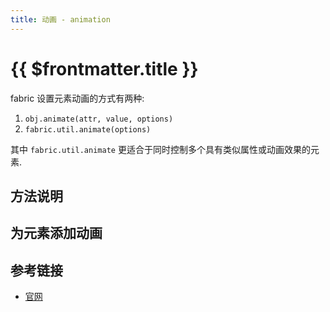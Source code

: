 ```yaml
---
title: 动画 - animation
---
```


<script setup>
import AnimationPlayground from './animation/samples/Animation.vue'
import Easing from './animation/samples/Easing.vue'
import Runnable from '../components/Runnable.vue'
</script>

# {{ $frontmatter.title }}

fabric 设置元素动画的方式有两种:

1. `obj.animate(attr, value, options)`
2. `fabric.util.animate(options)`

其中 `fabric.util.animate` 更适合于同时控制多个具有类似属性或动画效果的元素.

## 方法说明

<!--@include: ./animation/parts/objAnimate.md-->

<!--@include: ./animation/parts/utilAnimate.md-->

## 为元素添加动画

<!--@include: ./animation/parts/singleAnime.md-->

<!--@include: ./animation/parts/multipleAnime.md-->

<!--@include: ./animation/parts/cancelAnime.md-->

<!--@include: ./animation/parts/runningAnime.md-->

<!--@include: ./animation/parts/pauseAnime.md-->

<!--@include: ./animation/parts/pathAnime.md-->

<!--@include: ./animation/parts/easeAnime.md-->
 
## 参考链接

+ [官网](http://fabricjs.com/fabric-intro-part-2)
